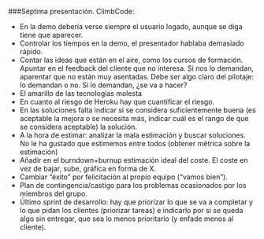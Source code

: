 ###Séptima presentación. ClimbCode:

* En la demo debería verse siempre el usuario logado, aunque se diga tiene que aparecer.
* Controlar los tiempos en la demo, el presentador hablaba demasiado rápido.
* Contar las ideas que están en el aire, como los cursos de formación. Apuntar en el feedback del cliente que no interesa. Si nos lo demandan, aparentar que no están muy asentadas. Debe ser algo claro del pilotaje: lo demandan o no. Si lo demandan, ¿se va a hacer? 
* El amarillo de las tecnologías molesta
* En cuanto al riesgo de Heroku hay que cuantificar el riesgo.
* En las soluciones falta indicar si se considera suficientemente buena (es aceptable la mejora o se necesita más, indicar cuál es el rango de que se considera aceptable) la solución.
* A la hora de estimar: analizar la mala estimación y buscar soluciones. No le ha gustado que estimemos entre todos (obtener métrica sobre la estimación)
* Añadir en el burndown+burnup estimación ideal del coste. El coste en vez de bajar, sube, gráfica en forma de X.
* Cambiar “éxito” por felicitación al propio equipo (“vamos bien”).
* Plan de contingencia/castigo para los problemas ocasionados por los miembros del grupo.
* Último sprint de desarrollo: hay que priorizar lo que se va a completar y lo que pidan los clientes (priorizar tareas) e indicarlo por si se queda algo sin entregar, que sea lo menos prioritario (y enfade menos al cliente).

